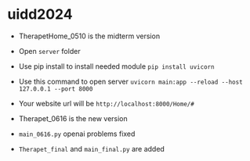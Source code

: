 # uidd2024

- TherapetHome_0510 is the midterm version
- Open ```server``` folder
- Use pip install to install needed module ```pip install uvicorn```
- Use this command to open server ```uvicorn main:app --reload --host 127.0.0.1 --port 8000```
- Your website url will be ```http://localhost:8000/Home/#```

- Therapet_0616 is the new version
- ```main_0616.py``` openai problems fixed
- ```Therapet_final``` and ```main_final.py``` are added
